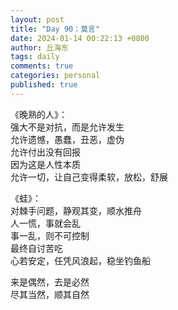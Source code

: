 ```yaml
---
layout: post
title: "Day 90：莫言"
date: 2024-01-14 00:22:13 +0800
author: 丘海东 
tags: daily
comments: true
categories: personal
published: true
---
```

《晚熟的人》：  
强大不是对抗，而是允许发生  
允许遗憾，愚蠢，丑恶，虚伪  
允许付出没有回报  
因为这是人性本质  
允许一切，让自己变得柔软，放松，舒展  

《蛙》：  
对棘手问题，静观其变，顺水推舟  
人一慌，事就会乱  
事一乱，则不可控制  
最终自讨苦吃  
心若安定，任凭风浪起，稳坐钓鱼船  


来是偶然，去是必然  
尽其当然，顺其自然
